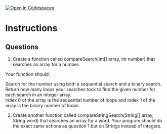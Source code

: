 [![Open in Codespaces](https://classroom.github.com/assets/launch-codespace-2972f46106e565e64193e422d61a12cf1da4916b45550586e14ef0a7c637dd04.svg)](https://classroom.github.com/open-in-codespaces?assignment_repo_id=18884692)
# Instructions  

  ## Questions
  1. Create a function called compareSearch(int[] array, int number) that searches an array for a number.
  
  Your function should:
  
  Search for the number using both a sequential search and a binary search.</br>
  Return how many loops your searches took to find the given number for each search in an integer array.</br>
  Index 0 of the array is the sequential number of loops and index 1 of the array is the binary number of loops.
  
  2. Create another function called compareStringSearch(String[] array, String word) that searches an array for a word.
  Your program should do the exact same actions as question 1 but on Strings instead of integers.
  </br>
